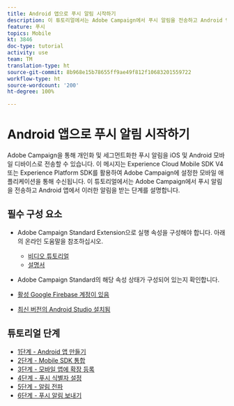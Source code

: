 ```yaml
---
title: Android 앱으로 푸시 알림 시작하기
description: 이 튜토리얼에서는 Adobe Campaign에서 푸시 알림을 전송하고 Android 앱에서 이러한 알림을 받는 단계를 설명합니다.
feature: 푸시
topics: Mobile
kt: 3846
doc-type: tutorial
activity: use
team: TM
translation-type: ht
source-git-commit: 8b968e15b78655ff9ae49f812f10683201559722
workflow-type: ht
source-wordcount: '200'
ht-degree: 100%

---
```



# Android 앱으로 푸시 알림 시작하기

Adobe Campaign을 통해 개인화 및 세그먼트화한 푸시 알림을 iOS 및 Android 모바일 디바이스로 전송할 수 있습니다.
이 메시지는 Experience Cloud Mobile SDK V4 또는 Experience Platform SDK를 활용하여 Adobe Campaign에 설정한 모바일 애플리케이션을 통해 수신됩니다.
이 튜토리얼에서는 Adobe Campaign에서 푸시 알림을 전송하고 Android 앱에서 이러한 알림을 받는 단계를 설명합니다.

## 필수 구성 요소

* Adobe Campaign Standard Extension으로 실행 속성을 구성해야 합니다. 아래의 온라인 도움말을 참조하십시오.
   * [비디오 튜토리얼](https://video.tv.adobe.com/v/26224?quality=12)
   * [설명서](https://experienceleague.adobe.com/docs/campaign-standard-learn/tutorials/communication-channels/mobile/configure-mobile-apps-using-aep-sdk.html?lang=ko#communication-channels)

* Adobe Campaign Standard의 해당 속성 상태가 구성되어 있는지 확인합니다.
* [활성 Google Firebase 계정이 있음](https://firebase.google.com)
* [최신 버전의 Android Studio 설치됨](https://developer.android.com/studio)

## 튜토리얼 단계

* [1단계 - Android 앱 만들기](/help/tutorial-push-notifications-android/create-android-app.md)
* [2단계 - Mobile SDK 통합](/help/tutorial-push-notifications-android/integrating-with-mobile-sdk.md)
* [3단계 - 모바일 앱에 확장 등록](/help/tutorial-push-notifications-android/register-mobile-extensions.md)
* [4단계 - 푸시 식별자 설정](/help/tutorial-push-notifications-android/set-push-identifier.md)
* [5단계 - 알림 전파](/help/tutorial-push-notifications-android/propagate-notification.md)
* [6단계 - 푸시 알림 보내기](/help/tutorial-push-notifications-android/send-push-notification.md)
